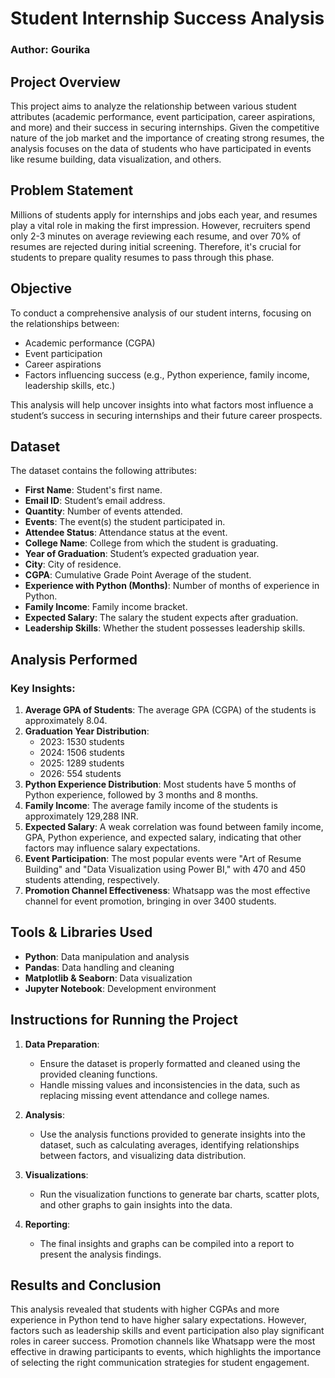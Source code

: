 # Student Internship Success Analysis
### Author: Gourika  
## Project Overview

This project aims to analyze the relationship between various student attributes (academic performance, event participation, career aspirations, and more) and their success in securing internships. Given the competitive nature of the job market and the importance of creating strong resumes, the analysis focuses on the data of students who have participated in events like resume building, data visualization, and others.

## Problem Statement

Millions of students apply for internships and jobs each year, and resumes play a vital role in making the first impression. However, recruiters spend only 2-3 minutes on average reviewing each resume, and over 70% of resumes are rejected during initial screening. Therefore, it's crucial for students to prepare quality resumes to pass through this phase.

## Objective

To conduct a comprehensive analysis of our student interns, focusing on the relationships between:
- Academic performance (CGPA)
- Event participation
- Career aspirations
- Factors influencing success (e.g., Python experience, family income, leadership skills, etc.)

This analysis will help uncover insights into what factors most influence a student’s success in securing internships and their future career prospects.

## Dataset

The dataset contains the following attributes:
- **First Name**: Student's first name.
- **Email ID**: Student’s email address.
- **Quantity**: Number of events attended.
- **Events**: The event(s) the student participated in.
- **Attendee Status**: Attendance status at the event.
- **College Name**: College from which the student is graduating.
- **Year of Graduation**: Student’s expected graduation year.
- **City**: City of residence.
- **CGPA**: Cumulative Grade Point Average of the student.
- **Experience with Python (Months)**: Number of months of experience in Python.
- **Family Income**: Family income bracket.
- **Expected Salary**: The salary the student expects after graduation.
- **Leadership Skills**: Whether the student possesses leadership skills.

## Analysis Performed

### Key Insights:
1. **Average GPA of Students**: The average GPA (CGPA) of the students is approximately 8.04.
2. **Graduation Year Distribution**:
    - 2023: 1530 students
    - 2024: 1506 students
    - 2025: 1289 students
    - 2026: 554 students
3. **Python Experience Distribution**: Most students have 5 months of Python experience, followed by 3 months and 8 months.
4. **Family Income**: The average family income of the students is approximately 129,288 INR.
5. **Expected Salary**: A weak correlation was found between family income, GPA, Python experience, and expected salary, indicating that other factors may influence salary expectations.
6. **Event Participation**: The most popular events were "Art of Resume Building" and "Data Visualization using Power BI," with 470 and 450 students attending, respectively.
7. **Promotion Channel Effectiveness**: Whatsapp was the most effective channel for event promotion, bringing in over 3400 students.

## Tools & Libraries Used
- **Python**: Data manipulation and analysis
- **Pandas**: Data handling and cleaning
- **Matplotlib & Seaborn**: Data visualization
- **Jupyter Notebook**: Development environment

## Instructions for Running the Project

1. **Data Preparation**:
   - Ensure the dataset is properly formatted and cleaned using the provided cleaning functions.
   - Handle missing values and inconsistencies in the data, such as replacing missing event attendance and college names.

2. **Analysis**:
   - Use the analysis functions provided to generate insights into the dataset, such as calculating averages, identifying relationships between factors, and visualizing data distribution.

3. **Visualizations**:
   - Run the visualization functions to generate bar charts, scatter plots, and other graphs to gain insights into the data.

4. **Reporting**:
   - The final insights and graphs can be compiled into a report to present the analysis findings.

## Results and Conclusion

This analysis revealed that students with higher CGPAs and more experience in Python tend to have higher salary expectations. However, factors such as leadership skills and event participation also play significant roles in career success. Promotion channels like Whatsapp were the most effective in drawing participants to events, which highlights the importance of selecting the right communication strategies for student engagement.
